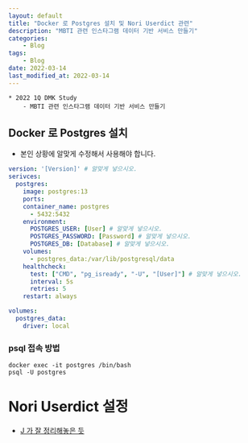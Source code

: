 ```yaml
---
layout: default
title: "Docker 로 Postgres 설치 및 Nori Userdict 관련"
description: "MBTI 관련 인스타그램 데이터 기반 서비스 만들기"
categories:
    - Blog
tags:
    - Blog
date: 2022-03-14
last_modified_at: 2022-03-14
---
```

```
* 2022 1Q DMK Study
    - MBTI 관련 인스타그램 데이터 기반 서비스 만들기
```
## Docker 로 Postgres 설치
- 본인 상황에 알맞게 수정해서 사용해야 합니다.

```yaml
version: '[Version]' # 알맞게 넣으시오.
serivces:
  postgres:
    image: postgres:13
    ports:
    container_name: postgres
      - 5432:5432
    environment:
      POSTGRES_USER: [User] # 알맞게 넣으시오.
      POSTGRES_PASSWORD: [Password] # 알맞게 넣으시오.
      POSTGRES_DB: [Database] # 알맞게 넣으시오.
    volumes:
      - postgres_data:/var/lib/postgresql/data
    healthcheck:
      test: ["CMD", "pg_isready", "-U", "[User]"] # 알맞게 넣으시오.
      interval: 5s
      retries: 5
    restart: always

volumes:
  postgres_data:
    driver: local
```

### psql 접속 방법
```commandline
docker exec -it postgres /bin/bash
psql -U postgres
```

# Nori Userdict 설정
- [J 가 잘 정리해놓은 듯](https://jongwho.tistory.com/5)
